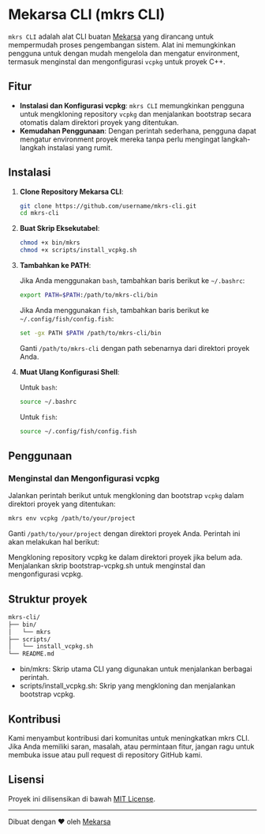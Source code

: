 # Mekarsa CLI (mkrs CLI)

`mkrs CLI` adalah alat CLI buatan [Mekarsa](https://mekarsa.com) yang dirancang untuk mempermudah proses pengembangan sistem. Alat ini memungkinkan pengguna untuk dengan mudah mengelola dan mengatur environment, termasuk menginstal dan mengonfigurasi `vcpkg` untuk proyek C++.

## Fitur

- **Instalasi dan Konfigurasi vcpkg**: `mkrs CLI` memungkinkan pengguna untuk mengkloning repository `vcpkg` dan menjalankan bootstrap secara otomatis dalam direktori proyek yang ditentukan.
- **Kemudahan Penggunaan**: Dengan perintah sederhana, pengguna dapat mengatur environment proyek mereka tanpa perlu mengingat langkah-langkah instalasi yang rumit.

## Instalasi

1. **Clone Repository Mekarsa CLI**:

    ```sh
    git clone https://github.com/username/mkrs-cli.git
    cd mkrs-cli
    ```

2. **Buat Skrip Eksekutabel**:

    ```sh
    chmod +x bin/mkrs
    chmod +x scripts/install_vcpkg.sh
    ```

3. **Tambahkan ke PATH**:

    Jika Anda menggunakan `bash`, tambahkan baris berikut ke `~/.bashrc`:

    ```sh
    export PATH=$PATH:/path/to/mkrs-cli/bin
    ```

    Jika Anda menggunakan `fish`, tambahkan baris berikut ke `~/.config/fish/config.fish`:

    ```sh
    set -gx PATH $PATH /path/to/mkrs-cli/bin
    ```

    Ganti `/path/to/mkrs-cli` dengan path sebenarnya dari direktori proyek Anda.

4. **Muat Ulang Konfigurasi Shell**:

    Untuk `bash`:

    ```sh
    source ~/.bashrc
    ```

    Untuk `fish`:

    ```sh
    source ~/.config/fish/config.fish
    ```

## Penggunaan

### Menginstal dan Mengonfigurasi vcpkg

Jalankan perintah berikut untuk mengkloning dan bootstrap `vcpkg` dalam direktori proyek yang ditentukan:

```sh
mkrs env vcpkg /path/to/your/project
```

Ganti `/path/to/your/project` dengan direktori proyek Anda. Perintah ini akan melakukan hal berikut:

Mengkloning repository vcpkg ke dalam direktori proyek jika belum ada.
Menjalankan skrip bootstrap-vcpkg.sh untuk menginstal dan mengonfigurasi vcpkg.

## Struktur proyek

```sh 
mkrs-cli/
├── bin/
│   └── mkrs
├── scripts/
│   └── install_vcpkg.sh
└── README.md

```
- bin/mkrs: Skrip utama CLI yang digunakan untuk menjalankan berbagai perintah.
- scripts/install_vcpkg.sh: Skrip yang mengkloning dan menjalankan bootstrap vcpkg.

## Kontribusi
Kami menyambut kontribusi dari komunitas untuk meningkatkan mkrs CLI. Jika Anda memiliki saran, masalah, atau permintaan fitur, jangan ragu untuk membuka issue atau pull request di repository GitHub kami.


## Lisensi
Proyek ini dilisensikan di bawah [MIT License](https://opensource.org/license/mit).

---
Dibuat dengan ❤️ oleh [Mekarsa](https://mekarsa.com) 


